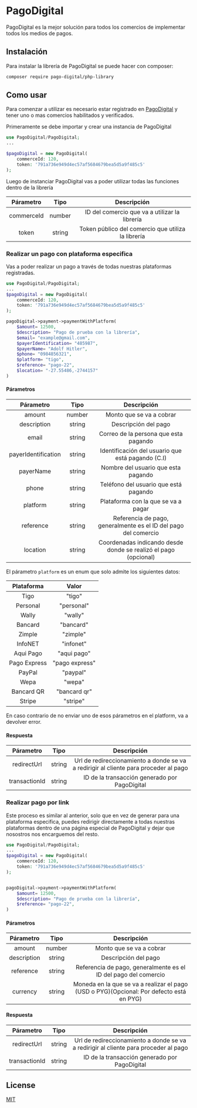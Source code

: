 # PagoDigital

PagoDigital es la mejor solución para todos los comercios de implementar todos los medios de pagos.

## Instalación

Para instalar la librería de PagoDigital se puede hacer con composer:

```bash
composer require pago-digital/php-library
```

## Como usar

Para comenzar a utilizar es necesario estar registrado en
[PagoDigital](https://www.pagodigital.com.py) y tener uno o mas comercios habilitados y verificados.

Primeramente se debe importar y crear una instancia de PagoDigital

```php
use PagoDigital/PagoDigital;
...

$pagoDigital = new PagoDigital(
    commerceId: 120,
    token: '791a736e949d4ec57af5684679bea5d5a9f485c5'
);
```

Luego de instanciar PagoDigital vas a poder utilizar todas las funciones dentro de la librería

| Párametro  |  Tipo  |                    Descripción                     |
| :--------: | :----: | :------------------------------------------------: |
| commerceId | number |   ID del comercio que va a utilizar la librería    |
|   token    | string | Token público del comercio que utiliza la librería |

### Realizar un pago con plataforma especifica

Vas a poder realizar un pago a través de todas nuestras plataformas registradas.

```php
use PagoDigital/PagoDigital;
...
$pagoDigital = new PagoDigital(
    commerceId: 120,
    token: '791a736e949d4ec57af5684679bea5d5a9f485c5'
);

pagoDigital->payment->paymentWithPlatform(
    $amount= 12500,
    $description= "Pago de prueba con la librería",
    $email= "example@gmail.com",
    $payerIdentification= "485987",
    $payerName= "Adolf Hitler",
    $phone= "0984856321",
    $platform= "tigo",
    $reference= "pago-22",
    $location= "-27.55486,-2744157"
)

```

#### Párametros

|      Párametro      |  Tipo  |                           Descripción                           |
| :-----------------: | :----: | :-------------------------------------------------------------: |
|       amount        | number |                    Monto que se va a cobrar                     |
|     description     | string |                      Descripción del pago                       |
|        email        | string |              Correo de la persona que esta pagando              |
| payerIdentification | string |        Identificación del usuario que está pagando (C.I)        |
|      payerName      | string |               Nombre del usuario que esta pagando               |
|        phone        | string |              Teléfono del usuario que está pagando              |
|      platform       | string |               Plataforma con la que se va a pagar               |
|      reference      | string | Referencia de pago, generalmente es el ID del pago del comercio |
|      location       | string | Coordenadas indicando desde donde se realizó el pago (opcional) |

El párametro `platform` es un enum que solo admite los siguientes datos:

|  Plataforma  |     Valor      |
| :----------: | :------------: |
|     Tigo     |     "tigo"     |
|   Personal   |   "personal"   |
|    Wally     |    "wally"     |
|   Bancard    |   "bancard"    |
|    Zimple    |    "zimple"    |
|   InfoNET    |   "infonet"    |
|  Aqui Pago   |  "aqui pago"   |
| Pago Express | "pago express" |
|    PayPal    |    "paypal"    |
|     Wepa     |     "wepa"     |
|  Bancard QR  |  "bancard qr"  |
|    Stripe    |    "stripe"    |

En caso contrario de no enviar uno de esos párametros en el platform, va a devolver error.

#### Respuesta

|   Párametro   |  Tipo  |                                     Descripción                                      |
| :-----------: | :----: | :----------------------------------------------------------------------------------: |
|  redirectUrl  | string | Url de redireccionamiento a donde se va a redirigir al cliente para proceder al pago |
| transactionId | string |                    ID de la transacción generado por PagoDigital                     |

### Realizar pago por link

Este proceso es similar al anterior, solo que en vez de generar para una plataforma especifica,
puedes redirigir directamente a todas nuestras plataformas dentro de una página especial de
PagoDigital y dejar que nosostros nos encarguemos del resto.

```php
use PagoDigital/PagoDigital;
...
$pagoDigital = new PagoDigital(
    commerceId: 120,
    token: '791a736e949d4ec57af5684679bea5d5a9f485c5'
);


pagoDigital->payment->paymentWithPlatform(
    $amount= 12500,
    $description= "Pago de prueba con la librería",
    $reference= "pago-22",
)
```

#### Párametros

|  Párametro  |  Tipo  |                                       Descripción                                        |
| :---------: | :----: | :--------------------------------------------------------------------------------------: |
|   amount    | number |                                 Monto que se va a cobrar                                 |
| description | string |                                   Descripción del pago                                   |
|  reference  | string |             Referencia de pago, generalmente es el ID del pago del comercio              |
|  currency   | string | Moneda en la que se va a realizar el pago (USD o PYG)(Opcional: Por defecto está en PYG) |

#### Respuesta

|   Párametro   |  Tipo  |                                     Descripción                                      |
| :-----------: | :----: | :----------------------------------------------------------------------------------: |
|  redirectUrl  | string | Url de redireccionamiento a donde se va a redirigir al cliente para proceder al pago |
| transactionId | string |                    ID de la transacción generado por PagoDigital                     |

## License

[MIT](https://choosealicense.com/licenses/mit/)
